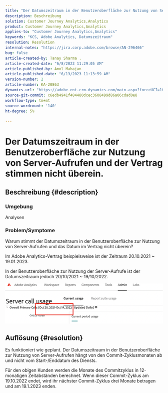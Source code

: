 ```yaml
---
title: "Der Datumszeitraum in der Benutzeroberfläche zur Nutzung von Server-Aufrufen und der Vertrag sind nicht übereinstimmen"
description: Beschreibung
solution: Customer Journey Analytics,Analytics
product: Customer Journey Analytics,Analytics
applies-to: "Customer Journey Analytics,Analytics"
keywords: "KCS, Adobe Analytics, Datumszeitraum"
resolution: Resolution
internal-notes: "https://jira.corp.adobe.com/browse/AN-296466"
bug: false
article-created-by: Tanay Sharma .
article-created-date: "6/8/2023 11:29:05 AM"
article-published-by: Amol Mahajan
article-published-date: "6/13/2023 11:13:59 AM"
version-number: 2
article-number: KA-20863
dynamics-url: "https://adobe-ent.crm.dynamics.com/main.aspx?forceUCI=1&pagetype=entityrecord&etn=knowledgearticle&id=718f0faa-ef05-ee11-8f6e-6045bd006b3d"
source-git-commit: c6edb4941f484480dcec3608499d86a06cdad0e8
workflow-type: tm+mt
source-wordcount: '140'
ht-degree: 5%

---
```


# Der Datumszeitraum in der Benutzeroberfläche zur Nutzung von Server-Aufrufen und der Vertrag stimmen nicht überein.

## Beschreibung {#description}


### <b>Umgebung</b>

Analysen

### <b>Problem/Symptome</b>

Warum stimmt der Datumszeitraum in der Benutzeroberfläche zur Nutzung von Server-Aufrufen und das Datum im Vertrag nicht überein?

Im Adobe Analytics-Vertrag beispielsweise ist der Zeitraum 20.10.2021 ~ 19.01.2023.


In der Benutzeroberfläche zur Nutzung der Server-Aufrufe ist der Datumszeitraum jedoch 20/10/2021 ~ 19/10/2022.


<b>![](assets/___728f0faa-ef05-ee11-8f6e-6045bd006b3d___.png)</b>

## Auflösung {#resolution}


Es funktioniert wie geplant. Der Datumszeitraum in der Benutzeroberfläche zur Nutzung von Server-Aufrufen hängt von den Commit-Zyklusmonaten ab und nicht vom Start-/Enddatum des Diensts.

Für den obigen Kunden werden die Monate des Commitzyklus in 12-monatigen Zeitabständen berechnet. Wenn dieser Commit-Zyklus am 19.10.2022 endet, wird ihr nächster Commit-Zyklus drei Monate betragen und am 19.1.2023 enden.
